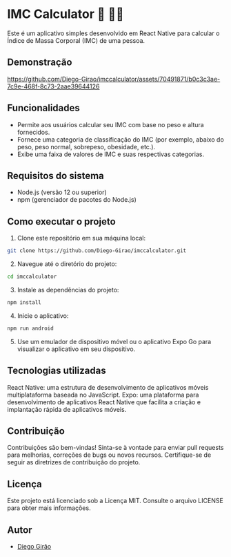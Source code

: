 # IMC Calculator 💪️ 🏋‍♂️️

Este é um aplicativo simples desenvolvido em React Native para calcular o Índice de Massa Corporal (IMC) de uma pessoa.

## Demonstração
https://github.com/Diego-Girao/imccalculator/assets/70491871/b0c3c3ae-7c9e-468f-8c73-2aae39644126

## Funcionalidades

- Permite aos usuários calcular seu IMC com base no peso e altura fornecidos.
- Fornece uma categoria de classificação do IMC (por exemplo, abaixo do peso, peso normal, sobrepeso, obesidade, etc.).
- Exibe uma faixa de valores de IMC e suas respectivas categorias.

## Requisitos do sistema

- Node.js (versão 12 ou superior)
- npm (gerenciador de pacotes do Node.js)

## Como executar o projeto

1. Clone este repositório em sua máquina local:

```bash
git clone https://github.com/Diego-Girao/imccalculator.git
```

2. Navegue até o diretório do projeto:

```bash
cd imccalculator
```

3. Instale as dependências do projeto:

```bash
npm install
```

4. Inicie o aplicativo:

```bash
npm run android
```

5. Use um emulador de dispositivo móvel ou o aplicativo Expo Go para visualizar o aplicativo em seu dispositivo.

## Tecnologias utilizadas

React Native: uma estrutura de desenvolvimento de aplicativos móveis multiplataforma baseada no JavaScript.
Expo: uma plataforma para desenvolvimento de aplicativos React Native que facilita a criação e implantação rápida de aplicativos móveis.

## Contribuição

Contribuições são bem-vindas! Sinta-se à vontade para enviar pull requests para melhorias, correções de bugs ou novos recursos. Certifique-se de seguir as diretrizes de contribuição do projeto.

## Licença

Este projeto está licenciado sob a Licença MIT. Consulte o arquivo LICENSE para obter mais informações.

## Autor

- [Diego Girão](https://www.github.com/diego-girao)
